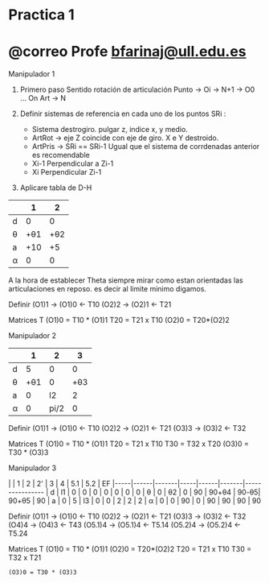 # Practica 1

# @correo Profe bfarinaj@ull.edu.es
Manipulador 1

1) Primero paso
 Sentido rotación de articulación
 Punto -> Oi -> N+1 -> O0 ... On
 Art -> N

2) Definir sistemas de referencia en cada uno de los puntos
    SRi : 
    - Sistema destrogiro. pulgar z, indice x, y medio. 
    - ArtRot -> eje Z coincide con eje de giro. X e Y destroido.
    - ArtPris -> SRi == SRi-1 Ugual que el sistema de corrdenadas anterior es recomendable
    - Xi-1 Perpendicular a Zi-1
    - Xi Perpendicular Zi-1
3) Aplicare tabla de D-H

|      |   1 |   2  |
|------|-----|------|       
|   d  | 0   |   0  |
|   θ  |+θ1  |  +θ2 |
|   a  | +10 |   +5 |
|   α  | 0   |   0  | 


A la hora de establecer Theta siempre mirar como estan orientadas las articulaciones en reposo. es decir al limite minimo digamos. 

Definir (O1)1 -> (O1)0 <- T10
        (O2)2 -> (O2)1 <- T21

Matrices T
    (O1)0 = T10 * (O1)1
    T20 = T21 x T10
    (O2)0 = T20*(O2)2

Manipulador 2

|     | 1   |   2   |   3 |
|-----|-----|-------|-----|
|  d  | 5   |   0   |   0 |
|  θ  |+θ1  |   0   |  +θ3|
|   a | 0   |  l2   |   2 |
|  α  | 0   |  pi/2 |   0 |  

Definir (O1)1 -> (O1)0 <- T10
        (O2)2 -> (O2)1 <- T21
        (O3)3 -> (O3)2 <- T32

Matrices T
    (O1)0 = T10 * (O1)1
    T20 = T21 x T10
    T30 = T32 x T20
    (O3)0 = T30 * (O3)3

Manipulador 3

|     |  1   |   2   |  2' |  3   |    4  |  5.1 |  5.2  |  EF
|-----|------|-------|-----|------|-------|----------------
|  d  | l1   |   0   |  0  |   0  |   0   |  0   |  0    |  0
|  θ  |  0   |  θ2   |  0  |  90  | 90+θ4 | 90-θ5| 90+θ5 | 90
|  a  |  0   |   5   | l3  |   0  |   0   |   2  |  2    |  2
|  α  |  0   |   0   | 90  |   0  |  90   |  90  | 90    | 90

Definir (O1)1 -> (O1)0 <- T10
        (O2)2 -> (O2)1 <- T21
        (O3)3 -> (O3)2 <- T32
        (O4)4 -> (O4)3 <- T43
        (O5.1)4 -> (O5.1)4 <- T5.14
        (O5.2)4 -> (O5.2)4 <- T5.24


Matrices T
    (O1)0 = T10 * (O1)1
    (O2)0 = T20*(O2)2
    T20 = T21 x T10
    T30 = T32 x T21

    (O3)0 = T30 * (O3)3  



